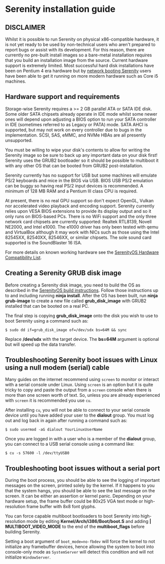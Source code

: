 # Serenity installation guide

## DISCLAIMER

Whilst it is possible to run Serenity on physical x86-compatible hardware, it is not yet ready to be used by non-technical users who aren't prepared to report bugs or assist with its development. For this reason, there are currently no pre-built install images so a bare-metal installation requires that you build an installation image from the source. Current hardware support is extremely limited. Most successful hard disk installations have been on Pentium 4 era hardware but by [network booting Serenity](https://github.com/SerenityOS/serenity/blob/master/Documentation/NetworkBoot.md) users have been able to get it running on more modern hardware such as Core i5 machines.


## Hardware support and requirements

Storage-wise Serenity requires a >= 2 GB parallel ATA or SATA IDE disk. Some older SATA chipsets already operate in IDE mode whilst some newer ones will depend upon adjusting a BIOS option to run your SATA controller in IDE (sometimes referred to as Legacy or PATA) mode. SATA AHCI is supported, but may not work on every controller due to bugs in the implementation.
SCSI, SAS, eMMC, and NVMe HBAs are all presently unsupported.

You must be willing to wipe your disk's contents to allow for writing the Serenity image so be sure to back up any important data on your disk first! Serenity uses the GRUB2 bootloader so it should be possible to multiboot it with any other OS that can be booted from GRUB2 post-installation.

Serenity currently has no support for USB but some machines will emulate PS/2 keyboards and mice in the BIOS via USB. BIOS USB PS/2 emulation can be buggy so having real PS/2 input devices is recommended. A minimum of 128 MB RAM and a Pentium III class CPU is required.

At present, there is no real GPU support so don't expect OpenGL, Vulkan nor accelerated video playback and encoding support. Serenity currently relies upon VESA BIOS extensions to provide its display output and so it only runs on BIOS-based PCs. There is no WiFi support and the only three network card chipsets are currently supported: Realtek RTL8139, Novell NE2000, and Intel e1000. The e1000 driver has only been tested with qemu and VirtualBox although it may work with NICs such as those using the Intel 82545XX, 82540XX, 82546XX, or similar chipsets. The sole sound card supported is the SoundBlaster 16 ISA.

For more details on known working hardware see the [SerenityOS Hardware Compatibility List](https://github.com/SerenityOS/serenity/blob/master/Documentation/HardwareCompatibility.md).

## Creating a Serenity GRUB disk image

Before creating a Serenity disk image, you need to build the OS as described in the [SerenityOS build instructions](https://github.com/SerenityOS/serenity/blob/master/Documentation/BuildInstructions.md). Follow those instructions up to and including running **ninja install**. After the OS has been built, run **ninja grub-image** to create a new file called **grub_disk_image** with GRUB2 installed that can be booted on a real PC.

The final step is copying **grub_disk_image** onto the disk you wish to use to boot Serenity using a command such as:

```
$ sudo dd if=grub_disk_image of=/dev/sdx bs=64M && sync
```

Replace **/dev/sdx** with the target device. The **bs=64M** argument is optional but will speed up the data transfer.

## Troubleshooting Serenity boot issues with Linux using a null modem (serial) cable

Many guides on the internet recommend using `screen` to monitor or interact with a serial console under Linux. Using `screen` is an option but it is quite tricky to copy and paste the output from a `screen` console when there is more than one screen worth of text. So, unless you are already experienced with `screen` it is recommended you use `cu`.

After installing `cu`, you will not be able to connect to your serial console device until you have added your user to the **dialout** group. You must log out and log back in again after running a command such as:

```
$ sudo usermod -aG dialout YourLinuxUserName
```

Once you are logged in with a user who is a member of the **dialout** group, you can connect to a USB serial console using a command like:

```
$ cu -s 57600 -l /dev/ttyUSB0
```

## Troubleshooting boot issues without a serial port

During the boot process, you should be able to see the logging of important messages on the screen, printed solely by the kernel.
If it happens to you that the system hangs, you should be able to see the last message on the screen. It can be either
an assertion or kernel panic. Depending on your hardware setup, the frame buffer could be 80x25 VGA text mode or high-resolution
frame buffer with 8x8 font glyphs.

You can force capable multiboot bootloaders to boot Serenity into high-resolution mode by editing **Kernel/Arch/i386/Boot/boot.S** and 
adding **| MULTIBOOT_VIDEO_MODE** to the end of the **multiboot_flags** before building Serenity.

Setting a boot argument of `boot_mode=no-fbdev` will force the kernel to not initialize any framebuffer devices, hence allowing the system
to boot into console-only mode as `SystemServer` will detect this condition and will not initialize `WindowServer`.

